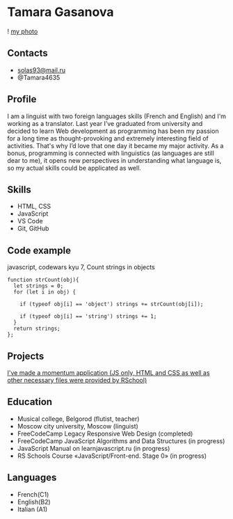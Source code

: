 # Tamara Gasanova

! [my photo](/rsschool-cv/my-photo.jpg)

## Contacts
* solas93@mail.ru
* @Tamara4635

## Profile

I am a linguist with two foreign languages skills (French and English) and I'm working as a translator. Last year I’ve graduated from university and decided to learn Web development as programming has been my passion for a long time as thought-provoking and extremely interesting field of activities. That's why I’d love that one day it became my major activity. As a bonus, programming is connected with linguistics (as languages are still dear to me), it opens new perspectives in understanding what language is, so my actual skills could be applicated as well. 

## Skills

* HTML, CSS
* JavaScript
* VS Code
* Git, GitHub

## Code example

javascript, codewars kyu 7, Count strings in objects
```
function strCount(obj){
  let strings = 0;
  for (let i in obj) {

    if (typeof obj[i] == 'object') strings += strCount(obj[i]);

    if (typeof obj[i] == 'string') strings += 1;
  }
  return strings;
};
```

## Projects

[I've made a momentum application (JS only, HTML and CSS as well as other necessary files were provided by RSchool)](https://rolling-scopes-school.github.io/mireille0000-JSFEPRESCHOOL2022Q4/momentum/)

## Education

* Musical college, Belgorod (flutist, teacher)
* Moscow city university, Moscow (linguist)
* FreeCodeCamp Legacy Responsive Web Design (completed)
* FreeCodeCamp JavaScript Algorithms and Data Structures (in progress)
* JavaScript Manual on learnjavascript.ru (in progress)
* RS Schools Course «JavaScript/Front-end. Stage 0» (in progress)

## Languages

* French(C1)
* English(B2)
* Italian (A1)